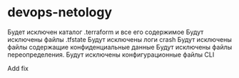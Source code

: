 # devops-netology
Будет исключен каталог .terraform и все его содержимое
Будут исключены файлы .tfstate
Будут исключены логи crash
Будут исключены файлы содержащие конфиденциальные данные
Будут исключены файлы переопределения.
Будут исключены конфигурационные файлы CLI

Add fix
